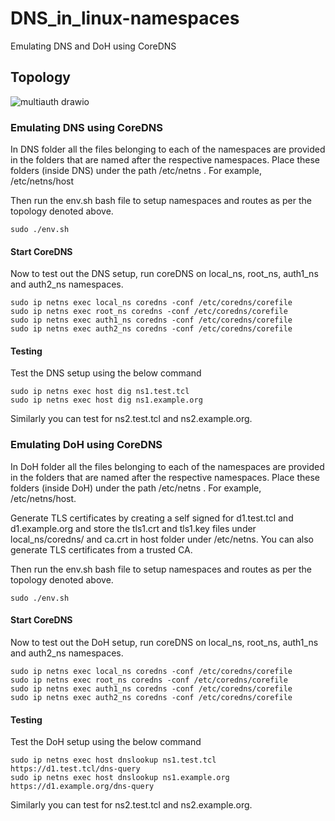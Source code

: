 # DNS_in_linux-namespaces
Emulating DNS and DoH using CoreDNS

## Topology

![multiauth drawio](https://user-images.githubusercontent.com/36440070/224285274-9ce670fe-cbb4-4a57-b1f4-f737f64816f5.png)

### Emulating DNS using CoreDNS

In DNS folder all the files belonging to each of the namespaces are provided in the folders that are named after the respective namespaces. Place these folders (inside DNS) under the path /etc/netns . For example, /etc/netns/host

Then run the env.sh bash file to setup namespaces and routes as per the topology denoted above.

```
sudo ./env.sh
```

#### Start CoreDNS

Now to test out the DNS setup, run coreDNS on local_ns, root_ns, auth1_ns and auth2_ns namespaces.
```
sudo ip netns exec local_ns coredns -conf /etc/coredns/corefile
sudo ip netns exec root_ns coredns -conf /etc/coredns/corefile
sudo ip netns exec auth1_ns coredns -conf /etc/coredns/corefile
sudo ip netns exec auth2_ns coredns -conf /etc/coredns/corefile
```

#### Testing

Test the DNS setup using the below command

```
sudo ip netns exec host dig ns1.test.tcl
sudo ip netns exec host dig ns1.example.org
```

Similarly you can test for ns2.test.tcl and ns2.example.org.

### Emulating DoH using CoreDNS

In DoH folder all the files belonging to each of the namespaces are provided in the folders that are named after the respective namespaces. Place these folders (inside DoH) under the path /etc/netns . For example, /etc/netns/host.

Generate TLS certificates by creating a self signed for d1.test.tcl and d1.example.org and store the tls1.crt and tls1.key files under local_ns/coredns/ and ca.crt in host folder under /etc/netns. You can also generate TLS certificates from a trusted CA.

Then run the env.sh bash file to setup namespaces and routes as per the topology denoted above.

```
sudo ./env.sh
```

#### Start CoreDNS

Now to test out the DoH setup, run coreDNS on local_ns, root_ns, auth1_ns and auth2_ns namespaces.
```
sudo ip netns exec local_ns coredns -conf /etc/coredns/corefile
sudo ip netns exec root_ns coredns -conf /etc/coredns/corefile
sudo ip netns exec auth1_ns coredns -conf /etc/coredns/corefile
sudo ip netns exec auth2_ns coredns -conf /etc/coredns/corefile
```

#### Testing

Test the DoH setup using the below command

```
sudo ip netns exec host dnslookup ns1.test.tcl https://d1.test.tcl/dns-query
sudo ip netns exec host dnslookup ns1.example.org https://d1.example.org/dns-query
```

Similarly you can test for ns2.test.tcl and ns2.example.org.
